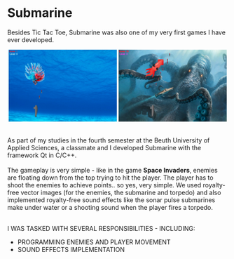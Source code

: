 # Submarine
Besides Tic Tac Toe, Submarine was also one of my very first games I have ever developed.

<p align="center">
    <img src="./doc/01screenshot.png"  width="49%" height="49%">
    <img src="./doc/02screenshot.png"  width="49%" height="49%">
</p>
<br/>
As part of my studies in the fourth semester at the Beuth University of Applied Sciences, a classmate and I developed Submarine with the framework Qt in C/C++.
<br/><br/>
The gameplay is very simple - like in the game <strong>Space Invaders</strong>, enemies are floating down from the top trying to hit the player. The player has to shoot the enemies to achieve points.. so yes, very simple. We used royalty-free vector images (for the enemies, the submarine and torpedo) and also implemented royalty-free sound effects like the sonar pulse submarines make under water or a shooting sound when the player fires a torpedo. <br/><br/>

I WAS TASKED WITH SEVERAL RESPONSIBILITIES - INCLUDING:
- PROGRAMMING ENEMIES AND PLAYER MOVEMENT
- SOUND EFFECTS IMPLEMENTATION
